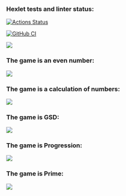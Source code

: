 ### Hexlet tests and linter status:
[![Actions Status](https://github.com/evgeniy1503/java-project-lvl1/workflows/hexlet-check/badge.svg)](https://github.com/evgeniy1503/java-project-lvl1/actions)

[![GitHub CI](https://github.com/evgeniy1503/java-project-lvl1/actions/workflows/main.yml/badge.svg)](https://github.com/evgeniy1503/java-project-lvl1/actions/workflows/main.yml)


<a href="https://codeclimate.com/github/evgeniy1503/java-project-lvl1/maintainability"><img src="https://api.codeclimate.com/v1/badges/bfed512d659a01bdea4d/maintainability" /></a>

### The game is an even number:
<a href="https://asciinema.org/a/Fg8XoHVNoXILfAlkyK4Cqjh1M" target="_blank"><img src="https://asciinema.org/a/Fg8XoHVNoXILfAlkyK4Cqjh1M.svg" /></a>

### The game is a calculation of numbers:
<a href="https://asciinema.org/a/VWHzcMnW9qhL8Iza8HI9nXjCD" target="_blank"><img src="https://asciinema.org/a/VWHzcMnW9qhL8Iza8HI9nXjCD.svg" /></a>

### The game is GSD:
<a href="https://asciinema.org/a/6ONOcQLd39v2lTCVfk1hTOU8L" target="_blank"><img src="https://asciinema.org/a/6ONOcQLd39v2lTCVfk1hTOU8L.svg" /></a>

### The game is Progression:
<a href="https://asciinema.org/a/jgcEaPKYb6Jp041L2DwIwGcG0" target="_blank"><img src="https://asciinema.org/a/jgcEaPKYb6Jp041L2DwIwGcG0.svg" /></a>

### The game is Prime:
<a href="https://asciinema.org/a/CwOhX7xmwOh22GflNfKkDHS5S" target="_blank"><img src="https://asciinema.org/a/CwOhX7xmwOh22GflNfKkDHS5S.svg" /></a>